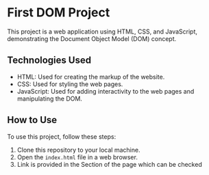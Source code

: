 # First DOM Project

This project is a web application using HTML, CSS, and JavaScript, demonstrating the Document Object Model (DOM) concept.

## Technologies Used

- HTML: Used for creating the markup of the website.
- CSS: Used for styling the web pages.
- JavaScript: Used for adding interactivity to the web pages and manipulating the DOM.

## How to Use

To use this project, follow these steps:

1. Clone this repository to your local machine.
2. Open the `index.html` file in a web browser.
3. Link is provided in the Section of the page which can be checked

